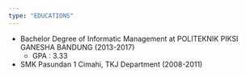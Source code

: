 ```yaml
---
type: "EDUCATIONS"
---
```


- Bachelor Degree of Informatic Management at POLITEKNIK PIKSI GANESHA BANDUNG (2013-2017)
    - GPA : 3.33
- SMK Pasundan 1 Cimahi, TKJ Department (2008-2011)
